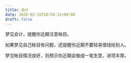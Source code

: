 ```yaml
---
title: 会计
date: 2020-02-15T20:54:12+08:00
draft: false
---
```


梦见会计，提醒你近期注意帐目。

如果梦见自己帐目有问题，还提醒你近期不要轻易借钱给别人。

梦见帐目情况良好，则预示你近期会做成一笔生意，进项丰厚。

